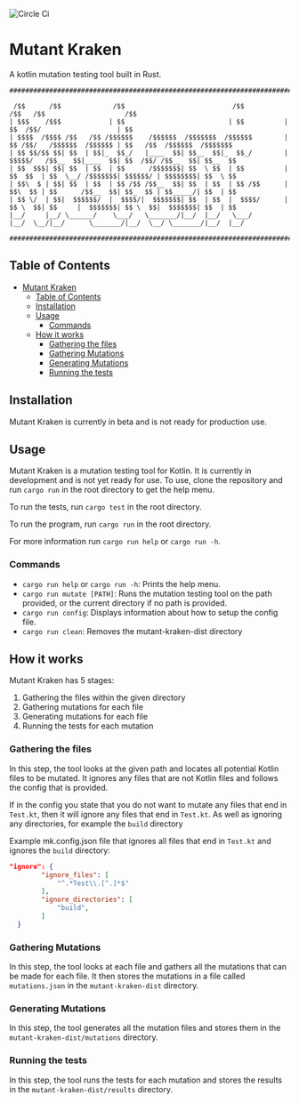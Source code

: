 ![Circle Ci](https://circleci.com/gh/JosueMolinaMorales/mutant-kraken.svg?style=svg&circle-token=d0cc1fa43125de020e6ecba72aca15c607073190)

# Mutant Kraken

A kotlin mutation testing tool built in Rust.

```
#################################################################################################################################

 /$$      /$$             /$$                           /$$           /$$   /$$                    /$$
| $$$    /$$$            | $$                          | $$          | $$  /$$/                   | $$
| $$$$  /$$$$ /$$   /$$ /$$$$$$    /$$$$$$  /$$$$$$$  /$$$$$$        | $$ /$$/   /$$$$$$  /$$$$$$ | $$   /$$  /$$$$$$  /$$$$$$$
| $$ $$/$$ $$| $$  | $$|_  $$_/   |____  $$| $$__  $$|_  $$_/        | $$$$$/   /$$__  $$|____  $$| $$  /$$/ /$$__  $$| $$__  $$
| $$  $$$| $$| $$  | $$  | $$      /$$$$$$$| $$  \ $$  | $$          | $$  $$  | $$  \__/ /$$$$$$$| $$$$$$/ | $$$$$$$$| $$  \ $$
| $$\  $ | $$| $$  | $$  | $$ /$$ /$$__  $$| $$  | $$  | $$ /$$      | $$\  $$ | $$      /$$__  $$| $$_  $$ | $$_____/| $$  | $$
| $$ \/  | $$|  $$$$$$/  |  $$$$/|  $$$$$$$| $$  | $$  |  $$$$/      | $$ \  $$| $$     |  $$$$$$$| $$ \  $$|  $$$$$$$| $$  | $$
|__/     |__/ \______/    \___/   \_______/|__/  |__/   \___/        |__/  \__/|__/      \_______/|__/  \__/ \_______/|__/  |__/

#################################################################################################################################
```

## Table of Contents

- [Mutant Kraken](#mutant-kraken)
  - [Table of Contents](#table-of-contents)
  - [Installation](#installation)
  - [Usage](#usage)
    - [Commands](#commands)
  - [How it works](#how-it-works)
    - [Gathering the files](#gathering-the-files)
    - [Gathering Mutations](#gathering-mutations)
    - [Generating Mutations](#generating-mutations)
    - [Running the tests](#running-the-tests)

## Installation

Mutant Kraken is currently in beta and is not ready for production use.

## Usage

Mutant Kraken is a mutation testing tool for Kotlin. It is currently in development and is not yet ready for use. To use, clone the repository and run `cargo run` in the root directory to get the help menu.

To run the tests, run `cargo test` in the root directory.

To run the program, run `cargo run` in the root directory.

For more information run `cargo run help` or `cargo run -h`.

### Commands

- `cargo run help` or `cargo run -h`: Prints the help menu.
- `cargo run mutate [PATH]`: Runs the mutation testing tool on the path provided, or the current directory if no path is provided.
- `cargo run config`: Displays information about how to setup the config file.
- `cargo run clean`: Removes the mutant-kraken-dist directory

## How it works

Mutant Kraken has 5 stages:

1. Gathering the files within the given directory
2. Gathering mutations for each file
3. Generating mutations for each file
4. Running the tests for each mutation

### Gathering the files

In this step, the tool looks at the given path and locates all potential Kotlin files to be mutated. It ignores any files that are not Kotlin files and follows the config that is provided.

If in the config you state that you do not want to mutate any files that end in `Test.kt`, then it will ignore any files that end in `Test.kt`. As well as ignoring any directories, for example the `build` directory

Example mk.config.json file that ignores all files that end in `Test.kt` and ignores the `build` directory:

```json
"ignore": {
        "ignore_files": [
            "^.*Test\\.[^.]*$"
        ],
        "ignore_directories": [
            "build",
        ]
  }
```

### Gathering Mutations

In this step, the tool looks at each file and gathers all the mutations that can be made for each file. It then stores the mutations in a file called `mutations.json` in the `mutant-kraken-dist` directory.

### Generating Mutations

In this step, the tool generates all the mutation files and stores them in the `mutant-kraken-dist/mutations` directory.

### Running the tests

In this step, the tool runs the tests for each mutation and stores the results in the `mutant-kraken-dist/results` directory.
